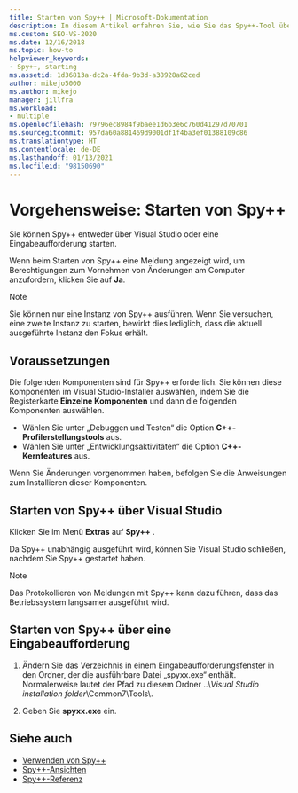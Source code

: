 ```yaml
---
title: Starten von Spy++ | Microsoft-Dokumentation
description: In diesem Artikel erfahren Sie, wie Sie das Spy++-Tool über Visual Studio oder eine Eingabeaufforderung starten, wenn Sie eine Projektmappe debuggen möchten.
ms.custom: SEO-VS-2020
ms.date: 12/16/2018
ms.topic: how-to
helpviewer_keywords:
- Spy++, starting
ms.assetid: 1d36813a-dc2a-4fda-9b3d-a38928a62ced
author: mikejo5000
ms.author: mikejo
manager: jillfra
ms.workload:
- multiple
ms.openlocfilehash: 79796ec8984f9baee1d6b3e6c760d41297d70701
ms.sourcegitcommit: 957da60a881469d9001df1f4ba3ef01388109c86
ms.translationtype: HT
ms.contentlocale: de-DE
ms.lasthandoff: 01/13/2021
ms.locfileid: "98150690"
---
```

# <a name="how-to-start-spy"></a>Vorgehensweise: Starten von Spy++

Sie können Spy++ entweder über Visual Studio oder eine Eingabeaufforderung starten.

 Wenn beim Starten von Spy++ eine Meldung angezeigt wird, um Berechtigungen zum Vornehmen von Änderungen am Computer anzufordern, klicken Sie auf **Ja**.

> [!NOTE]
> Sie können nur eine Instanz von Spy++ ausführen. Wenn Sie versuchen, eine zweite Instanz zu starten, bewirkt dies lediglich, dass die aktuell ausgeführte Instanz den Fokus erhält.

## <a name="prerequisites"></a>Voraussetzungen

Die folgenden Komponenten sind für Spy++ erforderlich. Sie können diese Komponenten im Visual Studio-Installer auswählen, indem Sie die Registerkarte **Einzelne Komponenten** und dann die folgenden Komponenten auswählen.

* Wählen Sie unter „Debuggen und Testen“ die Option **C++-Profilerstellungstools** aus.
* Wählen Sie unter „Entwicklungsaktivitäten“ die Option **C++-Kernfeatures** aus.

Wenn Sie Änderungen vorgenommen haben, befolgen Sie die Anweisungen zum Installieren dieser Komponenten.

## <a name="start-spy-from-visual-studio"></a>Starten von Spy++ über Visual Studio

Klicken Sie im Menü **Extras** auf **Spy++** .

Da Spy++ unabhängig ausgeführt wird, können Sie Visual Studio schließen, nachdem Sie Spy++ gestartet haben.

> [!NOTE]
> Das Protokollieren von Meldungen mit Spy++ kann dazu führen, dass das Betriebssystem langsamer ausgeführt wird.

## <a name="start-spy-at-a-command-prompt"></a>Starten von Spy++ über eine Eingabeaufforderung

1. Ändern Sie das Verzeichnis in einem Eingabeaufforderungsfenster in den Ordner, der die ausführbare Datei „spyxx.exe“ enthält. Normalerweise lautet der Pfad zu diesem Ordner ..\\*Visual Studio installation folder*\Common7\Tools\\.

2. Geben Sie **spyxx.exe** ein.

## <a name="see-also"></a>Siehe auch
- [Verwenden von Spy++](../debugger/using-spy-increment.md)
- [Spy++-Ansichten](../debugger/spy-increment-views.md)
- [Spy++-Referenz](../debugger/spy-increment-reference.md)
